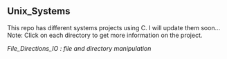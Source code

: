## Unix_Systems
This repo has different systems projects using C. I will update them soon...
Note: Click on each directory to get more information on the project. 

*File_Directions_IO : file and directory manipulation*

